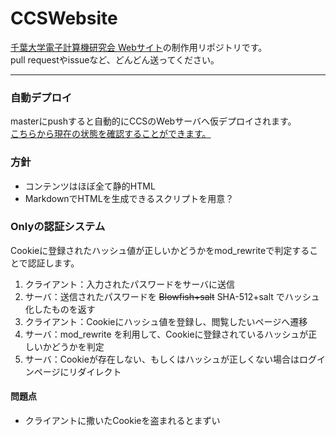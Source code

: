 # CCSWebsite

[千葉大学電子計算機研究会 Webサイト](http://sherbet.transjiggen.com/ccs/)の制作用リポジトリです。  
pull requestやissueなど、どんどん送ってください。

---

### 自動デプロイ

masterにpushすると自動的にCCSのWebサーバへ仮デプロイされます。  
[こちらから現在の状態を確認することができます。](http://sherbet.transjiggen.com/ccs/new/)

### 方針

- コンテンツはほぼ全て静的HTML
- MarkdownでHTMLを生成できるスクリプトを用意？

### Onlyの認証システム

Cookieに登録されたハッシュ値が正しいかどうかをmod_rewriteで判定することで認証します。

1. クライアント：入力されたパスワードをサーバに送信
2. サーバ：送信されたパスワードを ~~Blowfish+salt~~ SHA-512+salt でハッシュ化したものを返す
3. クライアント：Cookieにハッシュ値を登録し、閲覧したいページへ遷移
4. サーバ：mod_rewrite を利用して、Cookieに登録されているハッシュが正しいかどうかを判定
5. サーバ：Cookieが存在しない、もしくはハッシュが正しくない場合はログインページにリダイレクト

#### 問題点

- クライアントに撒いたCookieを盗まれるとまずい

